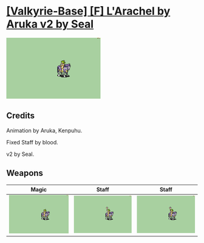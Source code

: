 # [\[Valkyrie-Base\] \[F\] L'Arachel by Aruka v2 by Seal](./)

<img src="./6.%20Magic/Magic_000.png" alt="[Valkyrie-Base] [F] L'Arachel by Aruka v2 by Seal standing" />

## Credits

Animation by Aruka, Kenpuhu.

Fixed Staff by blood.

v2 by Seal.

## Weapons


|Magic |Staff |Staff |
|  :---: | :---: | :---: |
| <img alt="Magic animation" src="./6.%20Magic/Magic.gif" /> | <img alt="Staff animation" src="./7.%20Staff/Staff.gif" /> | <img alt="Staff animation" src="./7.%20Staff%20(Fixed)/Staff.gif" /> |
